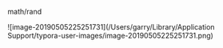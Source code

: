 math/rand



![image-20190505225251731](/Users/garry/Library/Application Support/typora-user-images/image-20190505225251731.png)

